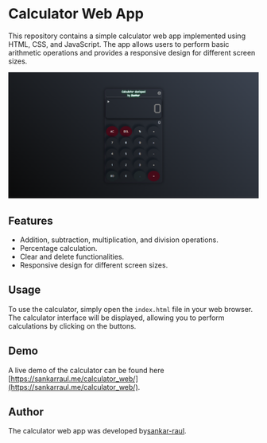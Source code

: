 # Calculator Web App

This repository contains a simple calculator web app implemented using HTML, CSS, and JavaScript. The app allows users to perform basic arithmetic operations and provides a responsive design for different screen sizes.

![Calculator Screenshot](https://raw.githubusercontent.com/sankar-raul/calculator_web/main/Screenshot%202024-08-21%20213319.png)

## Features

- Addition, subtraction, multiplication, and division operations.
- Percentage calculation.
- Clear and delete functionalities.
- Responsive design for different screen sizes.

## Usage

To use the calculator, simply open the `index.html` file in your web browser. The calculator interface will be displayed, allowing you to perform calculations by clicking on the buttons.

## Demo

A live demo of the calculator can be found here [https://sankarraul.me/calculator_web/](https://sankarraul.me/calculator_web/).

## Author

The calculator web app was developed by[sankar-raul](https://github.com/sankar-raul).
